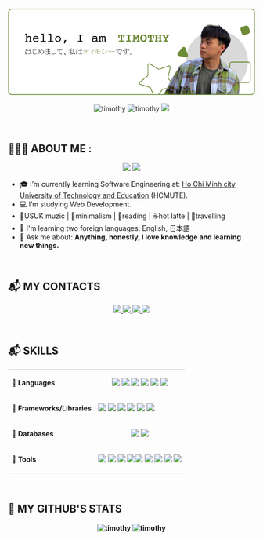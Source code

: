 ![timothyBanner](./banner.png)

<p align="center"> 
  <img src="https://komarev.com/ghpvc/?username=timothytnm26&color=6E8B36" alt="timothy" /> 
  <img src="https://badges.pufler.dev/repos/timothytnm26" alt="timothy" /> 
  <img src="https://visitor-badge.laobi.icu/badge?page_id=timomint.timothytnm26")/>
</p> <br>
<h2>👨🏽‍💻 ABOUT ME :</h2>
<div align="center">
  <img src="https://img.icons8.com/color/48/000000/vietnam-circular.png"/>
  <img src="https://img.icons8.com/fluent/48/000000/church.png"/>
</div>

- 🎓 I’m currently learning Software Engineering at: [Ho Chi Minh city University of Technology and Education](https://hcmute.edu.vn) (HCMUTE).
- 💻 I’m studying Web Development. 
- 🎼USUK muzic | 🍏minimalism | 📖reading | ☕hot latte | 👟travelling
- 📖 I'm learning two foreign languages: English, 日本語
- 💬 Ask me about: <b>Anything, honestly, I love knowledge and learning new things.
<br>  
<h2>📬 MY CONTACTS</h2>
<p align="center">
  <a href="https://www.linkedin.com/in/timothytran26/" target="_blank">
    <img src="https://img.icons8.com/fluent/48/000000/linkedin.png"/>
  </a>
  <a href="https://github.com/timothytnm26" alt="Github">
    <img src="https://img.icons8.com/fluent/48/000000/github.png"/>
  </a>  
  <a href="mailto:timothytnm@gmail.com" alt="Email">
    <img src="https://img.icons8.com/fluency/48/undefined/gmail-new.png"/>
  </a>
  <a href="https://www.facebook.com/timothytran26/" alt="Facebook">
    <img src="https://img.icons8.com/color/48/undefined/facebook.png"/ target="_blank" />
  </a> 
</p>
<br>
<h2>📬 SKILLS</h2>
  <table width:100%>
    <tr>
      <td>🎯 Languages</td>
      <td>
          <p align="center">
            <img src="https://img.icons8.com/color/48/undefined/java-coffee-cup-logo--v1.png"/>
            <img src="https://img.icons8.com/color/48/undefined/c-sharp-logo.png"/>
            <img src="https://img.icons8.com/color/48/undefined/python--v1.png"/>
            <img src="https://img.icons8.com/color/48/undefined/javascript--v1.png"/>
            <img src="https://img.icons8.com/color/48/undefined/html-5--v1.png"/>
            <img src="https://img.icons8.com/color/48/undefined/sass.png"/>
          </p>
      </td>
    </tr>
    <tr>
      <td>🎯 Frameworks/Libraries</td>
      <td>
          <p vertical-align="center">
            <img src="https://img.icons8.com/color/48/undefined/react-native.png"/>
            <img src="https://img.icons8.com/external-tal-revivo-color-tal-revivo/48/undefined/external-nodejs-is-an-open-source-cross-platform-javascript-run-time-environment-logo-color-tal-revivo.png"/>
            <img src="https://img.icons8.com/color/48/undefined/bootstrap.png"/>
            <img src="https://img.icons8.com/color/48/undefined/flutter.png"/>
            <img src="https://img.icons8.com/color/48/undefined/spring-logo.png"/>
            <img src="https://img.icons8.com/external-tal-revivo-color-tal-revivo/48/undefined/external-net-or-dot-net-a-software-framework-developed-by-microsoft-logo-color-tal-revivo.png"/>
          </p>
      </td>
    </tr>
    <tr>
      <td>🎯 Databases</td>
      <td>
          <p align="center">
             <img src="https://img.icons8.com/color/48/undefined/mongodb.png"/>
             <img src="https://img.icons8.com/color/48/undefined/microsoft-sql-server.png"/>
          </p>
      </td>
    </tr>
    <tr>
      <td>🎯 Tools</td>
      <td>
          <p align="center">
             <img src="https://img.icons8.com/color/48/undefined/visual-studio-code-2019.png"/>
            <img src="https://img.icons8.com/color/48/undefined/visual-studio--v2.png"/>
            <img src="https://img.icons8.com/officel/48/undefined/java-eclipse.png"/>
            <img src="https://img.icons8.com/color/48/000000/git.png"/><img src="https://img.icons8.com/material-outlined/48/undefined/github.png"/>
            <img src="https://img.icons8.com/fluency/48/undefined/anaconda--v2.png"/>
            <img src="https://img.icons8.com/color/48/undefined/figma--v1.png"/>
            <img src="https://img.icons8.com/color/48/undefined/adobe-illustrator--v1.png"/>
            <img src="https://img.icons8.com/color/48/undefined/adobe-photoshop--v1.png"/>
          </p>
      </td>
    </tr>
  </table>

<br>
<h2>📌 MY GITHUB'S STATS</h2>
  <div align="center">
    <img height="200em" src="https://github-readme-stats.vercel.app/api?username=timothytnm26&show_icons=true&line_height=26&count_private=true&title_color=6E8B36&text_color=000000&icon_color=6E8B36&bg_color=ffffff&hide_border=false&border_color=6E8B36" alt="timothy"/>    
    <img height="200em" src="https://github-readme-stats.vercel.app/api/top-langs?username=timothytnm26&show_icons=true&title_color=6E8B36&text_color=000000&icon_color=0c0c0c&layout=compact&hide_border=false&bg_color=ffffff&border_color=6E8B36" alt="timothy" />
  </div>

